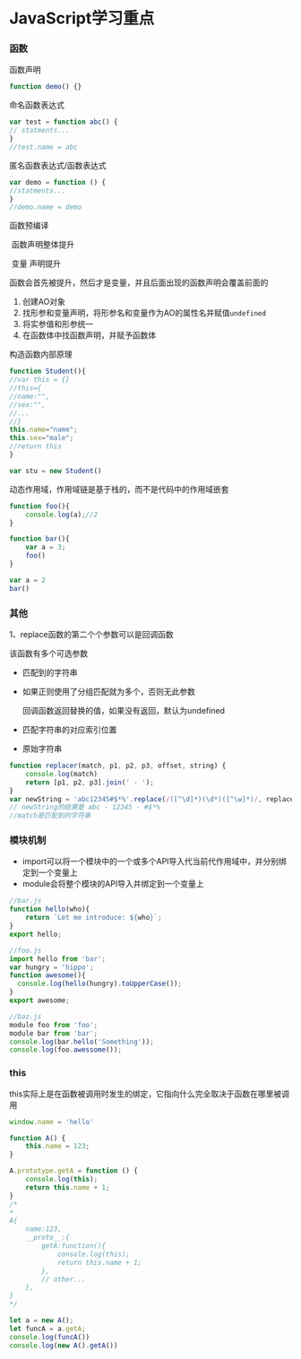 # JavaScript学习重点

### 函数

函数声明

```javascript
function demo() {}
```

命名函数表达式

```javascript
var test = function abc() {
// statments...
}
//test.name = abc
```

匿名函数表达式/函数表达式

```javascript
var demo = function () {
//statments...
}
//demo.name = demo
```

函数预编译

​		函数声明整体提升

​		变量    声明提升

​		函数会首先被提升，然后才是变量，并且后面出现的函数声明会覆盖前面的

1. 创建AO对象
2. 找形参和变量声明，将形参名和变量作为AO的属性名并赋值`undefined`
3. 将实参值和形参统一
4. 在函数体中找函数声明，并赋予函数体

构造函数内部原理

```javascript
function Student(){
//var this = {}
//this={
//name:"",
//sex:"",
//...
//}
this.name="name";
this.sex="male";
//return this
}

var stu = new Student()
```

动态作用域，作用域链是基于栈的，而不是代码中的作用域嵌套

```javascript
function foo(){
    console.log(a);//2
}

function bar(){
    var a = 3;
    foo()
}

var a = 2 
bar()
```



### 其他

1、replace函数的第二个个参数可以是回调函数

   该函数有多个可选参数

- 匹配到的字符串

- 如果正则使用了分组匹配就为多个，否则无此参数

  回调函数返回替换的值，如果没有返回，默认为undefined 

- 匹配字符串的对应索引位置

- 原始字符串

```javascript
function replacer(match, p1, p2, p3, offset, string) {
	console.log(match)
  	return [p1, p2, p3].join(' - ');
}
var newString = 'abc12345#$*%'.replace(/([^\d]*)(\d*)([^\w]*)/, replacer);
// newString的结果是 abc - 12345 - #$*%
//match是匹配到的字符串
```

### 模块机制

- import可以将一个模块中的一个或多个API导入代当前代作用域中，并分别绑定到一个变量上
- module会将整个模块的API导入并绑定到一个变量上

```javascript
//bar.js
function hello(who){
	return `Let me introduce: ${who}`;
}
export hello;

//foo.js
import hello from 'bar';
var hungry = 'hippo';
function awesome(){
  console.log(hello(hungry).toUpperCase());
}
export awesome;

//baz.js
module foo from 'foo';
module bar from 'bar';
console.log(bar.hello('Something'));
console.log(foo.awessome());
```

### this

this实际上是在函数被调用时发生的绑定，它指向什么完全取决于函数在哪里被调用

```javascript
window.name = 'hello'

function A() {
    this.name = 123;
}

A.prototype.getA = function () {
    console.log(this);
    return this.name + 1;
}
/*
* 
A{
    name:123,
    __proto__:{
        getA:function(){
            console.log(this);
            return this.name + 1;
        },
        // other...
    },
}
*/

let a = new A();
let funcA = a.getA;
console.log(funcA())
console.log(new A().getA())
```

### 